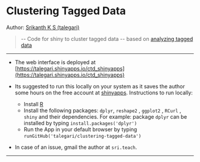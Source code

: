 # Clustering Tagged Data
Author: [Srikanth K S (talegari)](https://github.com/talegari)
> -- Code for shiny to cluster tagged data -- based on [analyzing tagged data](https://github.com/talegari/analyzing-tagged-data)

----

* The web interface is deployed at [https://talegari.shinyapps.io/ctd_shinyapps](https://talegari.shinyapps.io/ctd_shinyapps)

* Its suggested to run this locally on your system as it saves the author some hours on the free account at [shinyapps](http://shinyapps.io). Instructions to run locally:
    * Install [R](https://www.r-project.org/)
    * Install the following packages: `dplyr`, `reshape2` , `ggplot2` , `RCurl` , `shiny` and their dependencies. For example: package `dplyr` can be installed by typing `install.packages('dplyr')`
    * Run the App in your default browser by typing `runGitHub('talegari/clustering-tagged-data')`
    
* In case of an issue, gmail the author at `sri.teach`.

---- 
